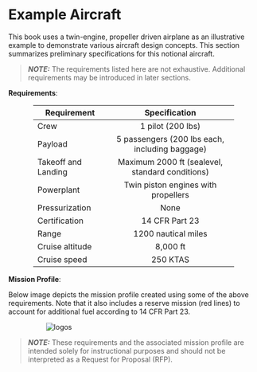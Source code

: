 # Example Aircraft

This book uses a twin-engine, propeller driven airplane as an illustrative example 
to demonstrate various aircraft design concepts. This section summarizes preliminary
specifications for this notional aircraft.

> **_NOTE:_** The requirements listed here are not exhaustive. Additional requirements 
> may be introduced in later sections.

**Requirements**:

<div style="width:80%; margin: auto;">

Requirement | Specification
------- | :-------:
Crew | 1 pilot (200 lbs)                              
Payload | 5 passengers (200 lbs each, including baggage) 
Takeoff and Landing | Maximum 2000 ft (sealevel, standard conditions)
Powerplant | Twin piston engines with propellers
Pressurization | None
Certification | 14 CFR Part 23
Range | 1200 nautical miles
Cruise altitude | 8,000 ft
Cruise speed | 250 KTAS
</div>

**Mission Profile**:

Below image depicts the mission profile created using some of the above requirements. Note that
it also includes a reserve mission (red lines) to account for additional fuel according to 14 CFR Part 23.

<div style="width:70%; margin: auto;">

![logos](images/mission_profile.png)
</div>

> **_NOTE:_** These requirements and the associated mission profile are intended solely for
instructional purposes and should not be interpreted as a Request for Proposal (RFP).